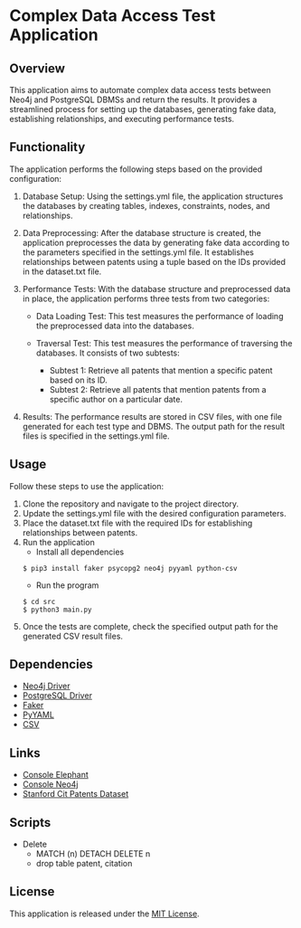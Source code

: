 # Complex Data Access Test Application

## Overview
This application aims to automate complex data access tests between Neo4j and PostgreSQL DBMSs and return the results. It provides a streamlined process for setting up the databases, generating fake data, establishing relationships, and executing performance tests.

## Functionality
The application performs the following steps based on the provided configuration:

1. Database Setup: Using the settings.yml file, the application structures the databases by creating tables, indexes, constraints, nodes, and relationships.

2. Data Preprocessing: After the database structure is created, the application preprocesses the data by generating fake data according to the parameters specified in the settings.yml file. It establishes relationships between patents using a tuple based on the IDs provided in the dataset.txt file.

3. Performance Tests: With the database structure and preprocessed data in place, the application performs three tests from two categories:

   - Data Loading Test: This test measures the performance of loading the preprocessed data into the databases.

   - Traversal Test: This test measures the performance of traversing the databases. It consists of two subtests:
     - Subtest 1: Retrieve all patents that mention a specific patent based on its ID.
     - Subtest 2: Retrieve all patents that mention patents from a specific author on a particular date.

4. Results: The performance results are stored in CSV files, with one file generated for each test type and DBMS. The output path for the result files is specified in the settings.yml file.

## Usage
Follow these steps to use the application:

1. Clone the repository and navigate to the project directory.
2. Update the settings.yml file with the desired configuration parameters.
3. Place the dataset.txt file with the required IDs for establishing relationships between patents.
4. Run the application
   - Install all dependencies
    ```
    $ pip3 install faker psycopg2 neo4j pyyaml python-csv
    ```
   - Run the program
    ```
    $ cd src
    $ python3 main.py
    ```
5. Once the tests are complete, check the specified output path for the generated CSV result files.

## Dependencies
- [Neo4j Driver](https://neo4j.com/docs/api/python-driver/current/)
- [PostgreSQL Driver](https://www.psycopg.org/)
- [Faker](https://pypi.org/project/Faker/)
- [PyYAML](https://pypi.org/project/PyYAML/)
- [CSV](https://docs.python.org/3/library/csv.html)


## Links
 - [Console Elephant](https://api.elephantsql.com/console/10e20769-a11f-44b8-9721-a8304dcca3eb/details)
 - [Console Neo4j](https://workspace-preview.neo4j.io/workspace/query)
 - [Stanford Cit Patents Dataset](https://snap.stanford.edu/data/cit-Patents.html)

## Scripts
 - Delete
    - MATCH (n) DETACH DELETE n
    - drop table patent, citation

## License
This application is released under the [MIT License](LICENSE).
